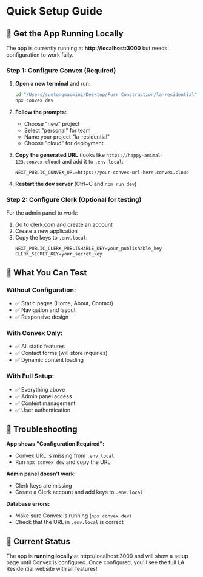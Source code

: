 # Quick Setup Guide

## 🚀 Get the App Running Locally

The app is currently running at **http://localhost:3000** but needs configuration to work fully.

### Step 1: Configure Convex (Required)

1. **Open a new terminal** and run:
   ```bash
   cd "/Users/suetongmacmini/Desktop/Furr Construction/la-residential"
   npx convex dev
   ```

2. **Follow the prompts:**
   - Choose "new" project
   - Select "personal" for team
   - Name your project "la-residential"
   - Choose "cloud" for deployment

3. **Copy the generated URL** (looks like `https://happy-animal-123.convex.cloud`) and add it to `.env.local`:
   ```env
   NEXT_PUBLIC_CONVEX_URL=https://your-convex-url-here.convex.cloud
   ```

4. **Restart the dev server** (Ctrl+C and `npm run dev`)

### Step 2: Configure Clerk (Optional for testing)

For the admin panel to work:

1. Go to [clerk.com](https://clerk.com) and create an account
2. Create a new application
3. Copy the keys to `.env.local`:
   ```env
   NEXT_PUBLIC_CLERK_PUBLISHABLE_KEY=your_publishable_key
   CLERK_SECRET_KEY=your_secret_key
   ```

## 🎯 What You Can Test

### Without Configuration:
- ✅ Static pages (Home, About, Contact)
- ✅ Navigation and layout
- ✅ Responsive design

### With Convex Only:
- ✅ All static features
- ✅ Contact forms (will store inquiries)
- ✅ Dynamic content loading

### With Full Setup:
- ✅ Everything above
- ✅ Admin panel access
- ✅ Content management
- ✅ User authentication

## 🔧 Troubleshooting

**App shows "Configuration Required":**
- Convex URL is missing from `.env.local`
- Run `npx convex dev` and copy the URL

**Admin panel doesn't work:**
- Clerk keys are missing
- Create a Clerk account and add keys to `.env.local`

**Database errors:**
- Make sure Convex is running (`npx convex dev`)
- Check that the URL in `.env.local` is correct

## 📱 Current Status

The app is **running locally** at http://localhost:3000 and will show a setup page until Convex is configured. Once configured, you'll see the full LA Residential website with all features!